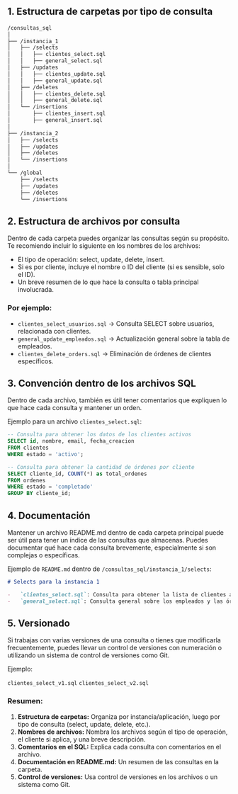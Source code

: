 ## 1. Estructura de carpetas por tipo de consulta

```bash
/consultas_sql
│
├── /instancia_1
│   ├── /selects
│   │   ├── clientes_select.sql
│   │   ├── general_select.sql
│   ├── /updates
│   │   ├── clientes_update.sql
│   │   ├── general_update.sql
│   ├── /deletes
│   │   ├── clientes_delete.sql
│   │   ├── general_delete.sql
│   └── /insertions
│       ├── clientes_insert.sql
│       ├── general_insert.sql
│
├── /instancia_2
│   ├── /selects
│   ├── /updates
│   ├── /deletes
│   └── /insertions
│
└── /global
    ├── /selects
    ├── /updates
    ├── /deletes
    └── /insertions

```

## 2. Estructura de archivos por consulta

Dentro de cada carpeta puedes organizar las consultas según su propósito. Te recomiendo incluir lo siguiente en los nombres de los archivos:

-   El tipo de operación: select, update, delete, insert.
-   Si es por cliente, incluye el nombre o ID del cliente (si es sensible, solo el ID).
-   Un breve resumen de lo que hace la consulta o tabla principal involucrada.

### Por ejemplo:

-   `clientes_select_usuarios.sql` → Consulta SELECT sobre usuarios, relacionada con clientes.
-   `general_update_empleados.sql` → Actualización general sobre la tabla de empleados.
-   `clientes_delete_orders.sql` → Eliminación de órdenes de clientes específicos.

## 3. Convención dentro de los archivos SQL

Dentro de cada archivo, también es útil tener comentarios que expliquen lo que hace cada consulta y mantener un orden.

Ejemplo para un archivo `clientes_select.sql`:

```sql
-- Consulta para obtener los datos de los clientes activos
SELECT id, nombre, email, fecha_creacion
FROM clientes
WHERE estado = 'activo';

-- Consulta para obtener la cantidad de órdenes por cliente
SELECT cliente_id, COUNT(*) as total_ordenes
FROM ordenes
WHERE estado = 'completado'
GROUP BY cliente_id;

```

## 4. Documentación

Mantener un archivo README.md dentro de cada carpeta principal puede ser útil para tener un índice de las consultas que almacenas. Puedes documentar qué hace cada consulta brevemente, especialmente si son complejas o específicas.

Ejemplo de `README.md` dentro de `/consultas_sql/instancia_1/selects`:

```markdown
# Selects para la instancia 1

-   `clientes_select.sql`: Consulta para obtener la lista de clientes activos e inactivos.
-   `general_select.sql`: Consulta general sobre los empleados y las órdenes pendientes.
```

## 5. Versionado

Si trabajas con varias versiones de una consulta o tienes que modificarla frecuentemente, puedes llevar un control de versiones con numeración o utilizando un sistema de control de versiones como Git.

Ejemplo:

`clientes_select_v1.sql`
`clientes_select_v2.sql`

### Resumen:

1.  **Estructura de carpetas:** Organiza por instancia/aplicación, luego por tipo de consulta (select, update, delete, etc.).
2.  **Nombres de archivos:** Nombra los archivos según el tipo de operación, el cliente si aplica, y una breve descripción.
3.  **Comentarios en el SQL:** Explica cada consulta con comentarios en el archivo.
4.  **Documentación en README.md:** Un resumen de las consultas en la carpeta.
5.  **Control de versiones:** Usa control de versiones en los archivos o un sistema como Git.
